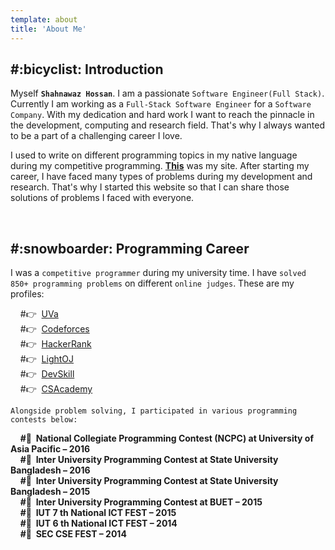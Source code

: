 ```yaml
---
template: about
title: 'About Me'
---
```

<h2>#:bicyclist: Introduction</h2>

Myself **`Shahnawaz Hossan`**. I am a passionate `Software Engineer(Full Stack)`. Currently I am working as a `Full-Stack Software Engineer` for a `Software Company`. With my dedication and hard work I want to reach the pinnacle in the development, computing and research field. That's why I always wanted to be a part of a challenging career I love.

I used to write on different programming topics in my native language during my competitive programming. **[This](http://pabonsec.blogspot.com/)** was my site. After starting my career, I have faced many types of problems during my development and research. That's why I started this website so that I can share those solutions of problems I faced with everyone.


<br/>
<h2>#:snowboarder: Programming Career</h2>

I was a `competitive programmer` during my university time. I have `solved 850+ programming problems` on different `online judges`. These are my profiles:


&nbsp;&nbsp;&nbsp;&nbsp;#:point_right:&nbsp; [UVa](http://uhunt.felix-halim.net/id/370372)<br/>
&nbsp;&nbsp;&nbsp;&nbsp;#:point_right:&nbsp; [Codeforces](http://codeforces.com/profile/Back_To_School)<br/>
&nbsp;&nbsp;&nbsp;&nbsp;#:point_right:&nbsp; [HackerRank](https://www.hackerrank.com/Pabon_SEC)<br/>
&nbsp;&nbsp;&nbsp;&nbsp;#:point_right:&nbsp; [LightOJ](http://www.lightoj.com/volume_userstat.php?user_id=14103)<br/>
&nbsp;&nbsp;&nbsp;&nbsp;#:point_right:&nbsp; [DevSkill](https://www.devskill.com/Home/PublicProfile/Pabon_SEC)<br/>
&nbsp;&nbsp;&nbsp;&nbsp;#:point_right:&nbsp; [CSAcademy](https://csacademy.com/user/TechTurtle)<br/>


`Alongside problem solving, I participated in various programming contests
below:`

&nbsp;&nbsp;&nbsp;&nbsp;**#:balloon:&nbsp; National Collegiate Programming Contest (NCPC) at University of Asia Pacific – 2016** <br/>
&nbsp;&nbsp;&nbsp;&nbsp;**#:balloon:&nbsp; Inter University Programming Contest at State University Bangladesh – 2016** <br/>
&nbsp;&nbsp;&nbsp;&nbsp;**#:balloon:&nbsp; Inter University Programming Contest at State University Bangladesh – 2015** <br/>
&nbsp;&nbsp;&nbsp;&nbsp;**#:balloon:&nbsp; Inter University Programming Contest at BUET – 2015** <br/>
&nbsp;&nbsp;&nbsp;&nbsp;**#:balloon:&nbsp; IUT 7 th National ICT FEST – 2015** <br/>
&nbsp;&nbsp;&nbsp;&nbsp;**#:balloon:&nbsp; IUT 6 th National ICT FEST – 2014** <br/>
&nbsp;&nbsp;&nbsp;&nbsp;**#:balloon:&nbsp; SEC CSE FEST – 2014** <br/>
